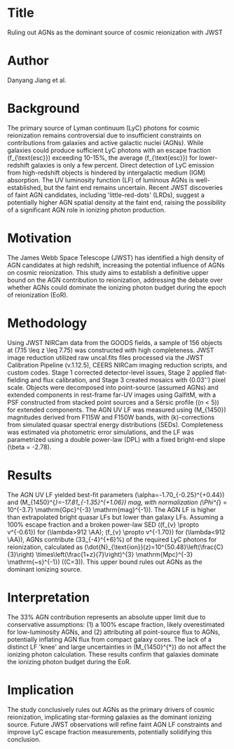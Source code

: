 # Title  
Ruling out AGNs as the dominant source of cosmic reionization with JWST  

# Author  
Danyang Jiang et al.  

# Background  
The primary source of Lyman continuum (LyC) photons for cosmic reionization remains controversial due to insufficient constraints on contributions from galaxies and active galactic nuclei (AGNs). While galaxies could produce sufficient LyC photons with an escape fraction \(f_{\text{esc}}\) exceeding 10-15\%, the average \(f_{\text{esc}}\) for lower-redshift galaxies is only a few percent. Direct detection of LyC emission from high-redshift objects is hindered by intergalactic medium (IGM) absorption. The UV luminosity function (LF) of luminous AGNs is well-established, but the faint end remains uncertain. Recent JWST discoveries of faint AGN candidates, including 'little-red-dots' (LRDs), suggest a potentially higher AGN spatial density at the faint end, raising the possibility of a significant AGN role in ionizing photon production.  

# Motivation  
The James Webb Space Telescope (JWST) has identified a high density of AGN candidates at high redshift, increasing the potential influence of AGNs on cosmic reionization. This study aims to establish a definitive upper bound on the AGN contribution to reionization, addressing the debate over whether AGNs could dominate the ionizing photon budget during the epoch of reionization (EoR).  

# Methodology  
Using JWST NIRCam data from the GOODS fields, a sample of 156 objects at \(7.15 \leq z \leq 7.75\) was constructed with high completeness. JWST image reduction utilized raw uncal.fits files processed via the JWST Calibration Pipeline (v.1.12.5), CEERS NIRCam imaging reduction scripts, and custom codes. Stage 1 corrected detector-level issues, Stage 2 applied flat-fielding and flux calibration, and Stage 3 created mosaics with \(0.03''\) pixel scale. Objects were decomposed into point-source (assumed AGNs) and extended components in rest-frame far-UV images using GalfitM, with a PSF constructed from stacked point sources and a Sérsic profile (\(n < 5\)) for extended components. The AGN UV LF was measured using \(M_{1450}\) magnitudes derived from F115W and F150W bands, with \(k\)-corrections from simulated quasar spectral energy distributions (SEDs). Completeness was estimated via photometric error simulations, and the LF was parametrized using a double power-law (DPL) with a fixed bright-end slope \(\beta = -2.78\).  

# Results  
The AGN UV LF yielded best-fit parameters \(\alpha=-1.70_{-0.25}^{+0.44}\) and \(M_{1450}^{*}=-17.81_{-1.35}^{+1.06}\) mag, with normalization \(\Phi^{*} = 10^{-3.7} \mathrm{Gpc}^{-3} \mathrm{mag}^{-1}\). The AGN LF is higher than extrapolated bright quasar LFs but lower than galaxy LFs. Assuming a 100\% escape fraction and a broken power-law SED (\(f_{v} \propto v^{-0.61}\) for \(\lambda>912 \AA\); \(f_{v} \propto v^{-1.70}\) for \(\lambda<912 \AA\)), AGNs contribute \(33_{-4}^{+6}\%\) of the required LyC photons for reionization, calculated as \(\dot{N}_{\text{ion}}(z)=10^{50.48}\left(\frac{C}{3}\right) \times\left(\frac{1+z}{7}\right)^{3} \mathrm{Mpc}^{-3} \mathrm{~s}^{-1}\) (\(C=3\)). This upper bound rules out AGNs as the dominant ionizing source.  

# Interpretation  
The 33\% AGN contribution represents an absolute upper limit due to conservative assumptions: (1) a 100\% escape fraction, likely overestimated for low-luminosity AGNs, and (2) attributing all point-source flux to AGNs, potentially inflating AGN flux from compact galaxy cores. The lack of a distinct LF 'knee' and large uncertainties in \(M_{1450}^{*}\) do not affect the ionizing photon calculation. These results confirm that galaxies dominate the ionizing photon budget during the EoR.  

# Implication  
The study conclusively rules out AGNs as the primary drivers of cosmic reionization, implicating star-forming galaxies as the dominant ionizing source. Future JWST observations will refine faint AGN LF constraints and improve LyC escape fraction measurements, potentially solidifying this conclusion.